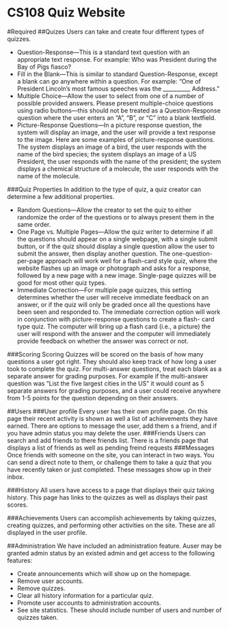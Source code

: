 # CS108 Quiz Website

#Required
##Quizes
Users can take and create four different types of quizzes.
- Question-Response—This is a standard text question with an appropriate text response. For example: Who was President during the Bay of Pigs fiasco?
- Fill in the Blank—This is similar to standard Question-Response, except a blank can go anywhere within a question. For example: “One of President Lincoln’s most famous speeches was the __________ Address.”
- Multiple Choice—Allow the user to select from one of a number of possible provided answers. Please present multiple-choice questions using radio buttons—this should not be treated as a Question-Response question where the user enters an “A”, “B”, or “C” into a blank textfield.
- Picture-Response Questions—In a picture response question, the system will display an image, and the user will provide a text response to the image. Here are some examples of picture-response questions. The system displays an image of a bird, the user responds with the name of the bird species; the system displays an image of a US President, the user responds with the name of the president; the system displays a chemical structure of a molecule, the user responds with the name of the molecule.

###Quiz Properties
In addition to the type of quiz, a quiz creator can determine a few additional properties.
- Random Questions—Allow the creator to set the quiz to either randomize the order of the questions or to always present them in the same order.
- One Page vs. Multiple Pages—Allow the quiz writer to determine if all the questions should appear on a single webpage, with a single submit button, or if the quiz should display a single question allow the user to submit the answer, then display another question. The one-question-per-page approach will work well for a flash-card style quiz, where the website flashes up an image or photograph and asks for a response, followed by a new page with a new image. Single-page quizzes will be good for most other quiz types.
- Immediate Correction—For multiple page quizzes, this setting determines whether the user will receive immediate feedback on an answer, or if the quiz will only be graded once all the questions have been seen and responded to. The immediate correction option will work in conjunction with picture-response questions to create a flash- card type quiz. The computer will bring up a flash card (i.e., a picture) the user will respond with the answer and the computer will immediately provide feedback on whether the answer was correct or not.

###Scoring
Scoring
Quizzes will be scored on the basis of how many questions a user got right. They should also keep track of how long a user took to complete the quiz. For multi-answer questions, treat each blank as a separate answer for grading purposes. For example if the multi-answer question was “List the five largest cities in the US” it would count as 5 separate answers for grading purposes, and a user could receive anywhere from 1-5 points for the question depending on their answers.

##Users
###User profile
Every user has their own profile page. On this page their recent activity is shown as well a list of achievements they have earned. There are options to message the user, add them s a friend, and if you have admin status you may delete the user. 
###Friends
Users can search and add friends to there friends list. There is a friends page that displays a list of friends as well as pending freind requests
###Messages
Once friends with someone on the site, you can interact in two ways. You can send a direct note to them, or challenge them to take a quiz that you have recently taken or just completed. These messages show up in their inbox. 

###History
All users have access to a page that displays their quiz taking history. This page has links to the quizzes as well as displays their past scores.

###Achievements
Users can accomplish achievements by taking quizzes, creating quizzes, and performing other activities on the site. These are all displayed in the user profile. 

##Administration
We have included an administration feature. Auser may be granted admin status by an existed admin and get access to the following features:
- Create announcements which will show up on the homepage.
- Remove user accounts.
-  Remove quizzes.
-   Clear all history information for a particular quiz.
-   Promote user accounts to administration accounts.
-   See site statistics. These should include number of users and number of quizzes taken.

